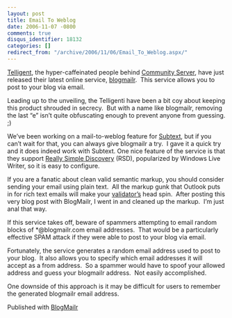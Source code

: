 ```yaml
---
layout: post
title: Email To Weblog
date: 2006-11-07 -0800
comments: true
disqus_identifier: 18132
categories: []
redirect_from: "/archive/2006/11/06/Email_To_Weblog.aspx/"
---
```


[Telligent](http://telligent.com/ "Telligent"), the hyper-caffeinated
people behind [Community
Server](http://communityserver.org/ "Community Server"), have just
released their latest online service,
[blogmailr](http://blogmailr.com/ "Blog Mailer").  This service allows
you to post to your blog via email.

Leading up to the unveiling, the Telligenti have been a bit coy about
keeping this product shrouded in secrecy.  But with a name like
blogmailr, removing the last “e” isn’t quite obfuscating enough to
prevent anyone from guessing. ;)

We’ve been working on a mail-to-weblog feature for
[Subtext](http://subtextproject.com/ "Subtext Project Website"), but if
you can’t wait for that, you can always give blogmailr a try.  I gave it
a quick try and it does indeed work with Subtext. One nice feature of
the service is that they support [Really Simple
Discovery](http://en.wikipedia.org/wiki/Really_Simple_Discovery "RSD")
(RSD), popularized by Windows Live Writer, so it is easy to configure.

If you are a fanatic about clean valid semantic markup, you should
consider sending your email using plain text.  All the markup gunk that
Outlook puts in for rich text emails will make your
[validator’s](http://validator.w3.org/ "HTML Validator") head spin. 
After posting this very blog post with BlogMailr, I went in and cleaned
up the markup.  I’m just anal that way.

If this service takes off, beware of spammers attempting to email random
blocks of \*@blogmailr.com email addresses.  That would be a
particularly effective SPAM attack if they were able to post to your
blog via email.

Fortunately, the service generates a random email address used to post
to your blog.  It also allows you to specify which email addresses it
will accept as a from address.  So a spammer would have to spoof
your allowed address and guess your blogmailr address.  Not easily
accomplished.

One downside of this approach is it may be difficult for users to
remember the generated blogmailr email address. 

Published with [BlogMailr](http://www.blogmailr.com/)

